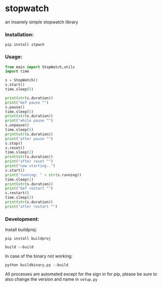 # stopwatch
an insanely simple stopwatch library

### Installation:
`pip install stpwch`

### Usage:
```python
from main import StopWatch,utils
import time

s = StopWatch()
s.start()
time.sleep(5)

print(str(s.duration))
print("bef pause ^")
s.pause()
time.sleep(5)
print(str(s.duration))
print("while pause ^")
s.unpause()
time.sleep(5)
print(str(s.duration))
print("after pause ^")
s.stop()
s.reset()
time.sleep(2)
print(str(s.duration))
print("after reset ^")
print("now starting..")
s.start()
print("running: " + str(s.running))
time.sleep(1)
print(str(s.duration))
print("bef restart ^")
s.restart()
time.sleep(3)
print(str(s.duration))
print("after restart ^")
```

### Development:
Install buildproj:

`pip install buildproj`

`build --build`

In case of the binary not working:

`python buildbinary.py --build`

All processes are automated except for the sign in for pip, please be sure to also change the version and name in `setup.py`






